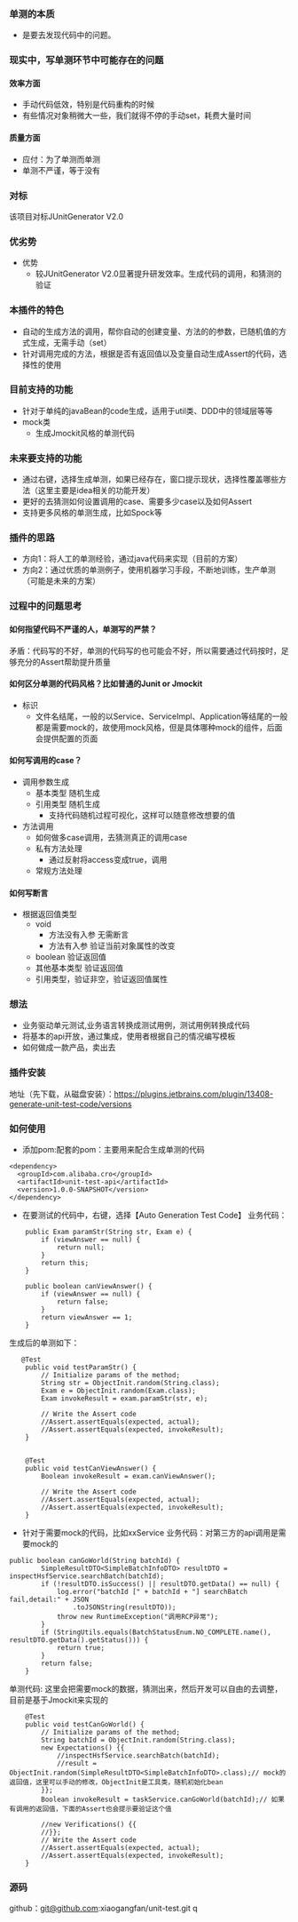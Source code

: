 ### 单测的本质
- 是要去发现代码中的问题。

### 现实中，写单测环节中可能存在的问题
#### 效率方面
- 手动代码低效，特别是代码重构的时候
- 有些情况对象稍微大一些，我们就得不停的手动set，耗费大量时间
#### 质量方面
- 应付：为了单测而单测
- 单测不严谨，等于没有

### 对标
该项目对标JUnitGenerator V2.0
### 优劣势
- 优势
    - 较JUnitGenerator V2.0显著提升研发效率。生成代码的调用，和猜测的验证

### 本插件的特色
- 自动的生成方法的调用，帮你自动的创建变量、方法的的参数，已随机值的方式生成，无需手动（set）
- 针对调用完成的方法，根据是否有返回值以及变量自动生成Assert的代码，选择性的使用

### 目前支持的功能
- 针对于单纯的javaBean的code生成，适用于util类、DDD中的领域层等等
- mock类
    - 生成Jmockit风格的单测代码

### 未来要支持的功能
- 通过右键，选择生成单测，如果已经存在，窗口提示现状，选择性覆盖哪些方法（这里主要是idea相关的功能开发）
- 更好的去猜测如何设置调用的case、需要多少case以及如何Assert
- 支持更多风格的单测生成，比如Spock等


### 插件的思路
- 方向1：将人工的单测经验，通过java代码来实现（目前的方案）
- 方向2：通过优质的单测例子，使用机器学习手段，不断地训练，生产单测（可能是未来的方案）
        
### 过程中的问题思考
#### 如何指望代码不严谨的人，单测写的严禁？
矛盾：代码写的不好，单测的代码写的也可能会不好，所以需要通过代码按时，足够充分的Assert帮助提升质量
#### 如何区分单测的代码风格？比如普通的Junit or Jmockit
- 标识
    - 文件名结尾，一般的以Service、ServiceImpl、Application等结尾的一般都是需要mock的，故使用mock风格，但是具体哪种mock的组件，后面会提供配置的页面
#### 如何写调用的case？
- 调用参数生成
    - 基本类型 随机生成
    - 引用类型 随机生成
        - 支持代码随机过程可视化，这样可以随意修改想要的值
- 方法调用
    - 如何做多case调用，去猜测真正的调用case
    - 私有方法处理
        - 通过反射将access变成true，调用
    - 常规方法处理

#### 如何写断言
- 根据返回值类型
    - void 
        - 方法没有入参 无需断言
        - 方法有入参 验证当前对象属性的改变
    - boolean 验证返回值 
    - 其他基本类型 验证返回值 
    - 引用类型，验证非空，验证返回值属性

### 想法
- 业务驱动单元测试,业务语言转换成测试用例，测试用例转换成代码
- 将基本的api开放，通过集成，使用者根据自己的情况编写模板
- 如何做成一款产品，卖出去

### 插件安装
地址（先下载，从磁盘安装）：https://plugins.jetbrains.com/plugin/13408-generate-unit-test-code/versions

### 如何使用
- 添加pom:配套的pom：主要用来配合生成单测的代码
```
<dependency>
  <groupId>com.alibaba.cro</groupId>
  <artifactId>unit-test-api</artifactId>
  <version>1.0.0-SNAPSHOT</version>
</dependency> 
```
- 在要测试的代码中，右键，选择【Auto Generation Test Code】
业务代码：
```
    public Exam paramStr(String str, Exam e) {
        if (viewAnswer == null) {
            return null;
        }
        return this;
    }

    public boolean canViewAnswer() {
        if (viewAnswer == null) {
            return false;
        }
        return viewAnswer == 1;
    }
```
生成后的单测如下：
```
   @Test
    public void testParamStr() { 
        // Initialize params of the method;
        String str = ObjectInit.random(String.class);
        Exam e = ObjectInit.random(Exam.class);
        Exam invokeResult = exam.paramStr(str, e);

        // Write the Assert code
        //Assert.assertEquals(expected, actual);
        //Assert.assertEquals(expected, invokeResult);
    }

 
    @Test
    public void testCanViewAnswer() { 
        Boolean invokeResult = exam.canViewAnswer();

        // Write the Assert code
        //Assert.assertEquals(expected, actual);
        //Assert.assertEquals(expected, invokeResult);
    }

```
- 针对于需要mock的代码，比如xxService
业务代码：对第三方的api调用是需要mock的
```
public boolean canGoWorld(String batchId) {
        SimpleResultDTO<SimpleBatchInfoDTO> resultDTO = inspectHsfService.searchBatch(batchId);
        if (!resultDTO.isSuccess() || resultDTO.getData() == null) {
            log.error("batchId [" + batchId + "] searchBatch fail,detail:" + JSON
                .toJSONString(resultDTO));
            throw new RuntimeException("调用RCP异常");
        }
        if (StringUtils.equals(BatchStatusEnum.NO_COMPLETE.name(), resultDTO.getData().getStatus())) {
            return true;
        }
        return false;
    }
```
单测代码: 这里会把需要mock的数据，猜测出来，然后开发可以自由的去调整，目前是基于Jmockit来实现的
```
    @Test
    public void testCanGoWorld() { 
        // Initialize params of the method;
        String batchId = ObjectInit.random(String.class);
        new Expectations() {{
            //inspectHsfService.searchBatch(batchId);
            //result = ObjectInit.random(SimpleResultDTO<SimpleBatchInfoDTO>.class);// mock的返回值，这里可以手动的修改，ObjectInit是工具类，随机初始化bean
        }};
        Boolean invokeResult = taskService.canGoWorld(batchId);// 如果有调用的返回值，下面的Assert也会提示要验证这个值

        //new Verifications() {{
        //}};
        // Write the Assert code
        //Assert.assertEquals(expected, actual);
        //Assert.assertEquals(expected, invokeResult);
    }
```


### 源码
github：git@github.com:xiaogangfan/unit-test.git
q
